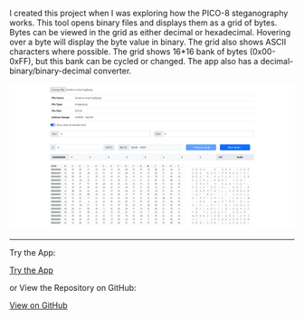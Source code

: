 I created this project when I was exploring how the PICO-8 steganography works. This tool opens binary files and displays them as a grid of bytes. Bytes can be viewed in the grid as either decimal or hexadecimal. Hovering over a byte will display the byte value in binary. The grid also shows ASCII characters where possible. The grid shows 16\*16 bank of bytes (0x00-0xFF), but this bank can be cycled or changed. The app also has a decimal-binary/binary-decimal converter.

[![feature](/projects/byte-viewer/feature.png)](/projects/byte-viewer/feature.png)

---

Try the App:

<a class="btn btn-secondary" href="https://gcoulby.github.io/byte-viewer/"  target="_blank" rel="noopener noreferrer"><i class="fa fa-globe-europe"></i> Try the App</a>

or View the Repository on GitHub:

<a class="btn btn-secondary" href="https://github.com/gcoulby/byte-viewer"  target="_blank" rel="noopener noreferrer"><i class="fab fa-github"></i> View on GitHub</a>
